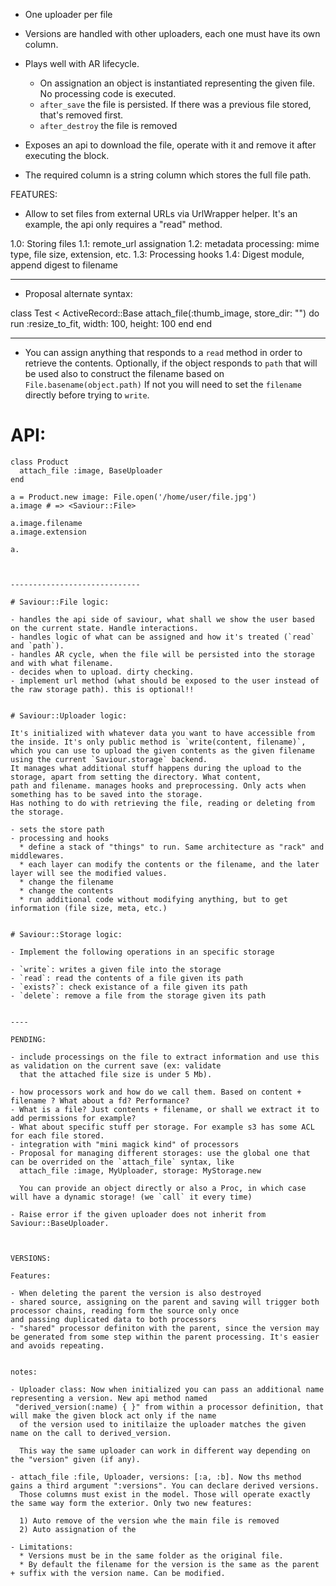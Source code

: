 - One uploader per file

- Versions are handled with other uploaders, each one must have its own
  column.

- Plays well with AR lifecycle.
  - On assignation an object is instantiated representing the given
    file. No processing code is executed.
  - `after_save` the file is persisted. If there was a previous file stored, that's removed first.
  - `after_destroy` the file is removed

- Exposes an api to download the file, operate with it and remove it
  after executing the block.

- The required column is a string column which stores the full file path.


FEATURES:

- Allow to set files from external URLs via UrlWrapper helper. It's an example, the api only requires a "read" method.


1.0: Storing files
1.1: remote_url assignation
1.2: metadata processing: mime type, file size, extension, etc.
1.3: Processing hooks
1.4: Digest module, append digest to filename


-----------

- Proposal alternate syntax:

class Test < ActiveRecord::Base
  attach_file(:thumb_image, store_dir: "") do
    run :resize_to_fit, width: 100, height: 100
  end
end

-----------


- You can assign anything that responds to a `read` method in order to retrieve the contents.
  Optionally, if the object responds to `path` that will be used also to construct the filename based on
  `File.basename(object.path)`
  If not you will need to set the `filename` directly before trying to `write`.


# API:

```
class Product
  attach_file :image, BaseUploader
end

a = Product.new image: File.open('/home/user/file.jpg')
a.image # => <Saviour::File>

a.image.filename
a.image.extension

a.



-----------------------------

# Saviour::File logic:

- handles the api side of saviour, what shall we show the user based on the current state. Handle interactions.
- handles logic of what can be assigned and how it's treated (`read` and `path`).
- handles AR cycle, when the file will be persisted into the storage and with what filename.
- decides when to upload. dirty checking.
- implement url method (what should be exposed to the user instead of the raw storage path). this is optional!!


# Saviour::Uploader logic:

It's initialized with whatever data you want to have accessible from the inside. It's only public method is `write(content, filename)`,
which you can use to upload the given contents as the given filename using the current `Saviour.storage` backend.
It manages what additional stuff happens during the upload to the storage, apart from setting the directory. What content,
path and filename. manages hooks and preprocessing. Only acts when something has to be saved into the storage.
Has nothing to do with retrieving the file, reading or deleting from the storage.

- sets the store path
- processing and hooks
  * define a stack of "things" to run. Same architecture as "rack" and middlewares.
  * each layer can modify the contents or the filename, and the later layer will see the modified values.
  * change the filename
  * change the contents
  * run additional code without modifying anything, but to get information (file size, meta, etc.)


# Saviour::Storage logic:

- Implement the following operations in an specific storage

- `write`: writes a given file into the storage
- `read`: read the contents of a file given its path
- `exists?`: check existance of a file given its path
- `delete`: remove a file from the storage given its path


----

PENDING:

- include processings on the file to extract information and use this as validation on the current save (ex: validate
  that the attached file size is under 5 Mb).

- how processors work and how do we call them. Based on content + filename ? What about a fd? Performance?
- What is a file? Just contents + filename, or shall we extract it to add permissions for example?
- What about specific stuff per storage. For example s3 has some ACL for each file stored.
- integration with "mini magick kind" of processors
- Proposal for managing different storages: use the global one that can be overrided on the `attach_file` syntax, like
  attach_file :image, MyUploader, storage: MyStorage.new

  You can provide an object directly or also a Proc, in which case will have a dynamic storage! (we `call` it every time)

- Raise error if the given uploader does not inherit from Saviour::BaseUploader.



VERSIONS:

Features:

- When deleting the parent the version is also destroyed
- shared source, assigning on the parent and saving will trigger both processor chains, reading form the source only once
and passing duplicated data to both processors
- "shared" processor definiton with the parent, since the version may be generated from some step within the parent processing. It's easier and avoids repeating.


notes:

- Uploader class: Now when initialized you can pass an additional name representing a version. New api method named
 "derived_version(:name) { }" from within a processor definition, that will make the given block act only if the name
  of the version used to initilaize the uploader matches the given name on the call to derived_version.

  This way the same uploader can work in different way depending on the "version" given (if any).

- attach_file :file, Uploader, versions: [:a, :b]. Now ths method gains a third argument ":versions". You can declare derived versions.
  Those columns must exist in the model. Those will operate exactly the same way form the exterior. Only two new features:

  1) Auto remove of the version whe the main file is removed
  2) Auto assignation of the

- Limitations:
  * Versions must be in the same folder as the original file.
  * By default the filename for the version is the same as the parent + suffix with the version name. Can be modified.
